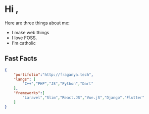 # Hi , 

Here are three things about me:

- I make web things
- I love FOSS.
- I'm catholic

Fast Facts 
---------------

```json
{
    "portifolio":"http://fraganya.tech",
    "langs": [
        "C++","PHP","JS","Python","Dart"
    ],
    "frameworks":[
        "Laravel","Slim","React.JS","Vue.jS","Django","Flutter"
    ]
}
```
